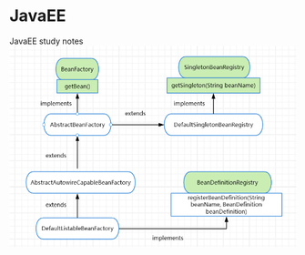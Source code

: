 # JavaEE
JavaEE study notes
![简单bean类接口图](https://github.com/Kobeaibiancheng/JavaEE/blob/master/ee-study/src/main/java/beans/factory/Bean%E7%9A%84%E5%AE%9A%E4%B9%89%EF%BC%8C%E6%B3%A8%E5%86%8C%EF%BC%8C%E8%8E%B7%E5%8F%96%E6%8E%A5%E5%8F%A3%E5%85%B3%E7%B3%BB%E5%9B%BE.png)
